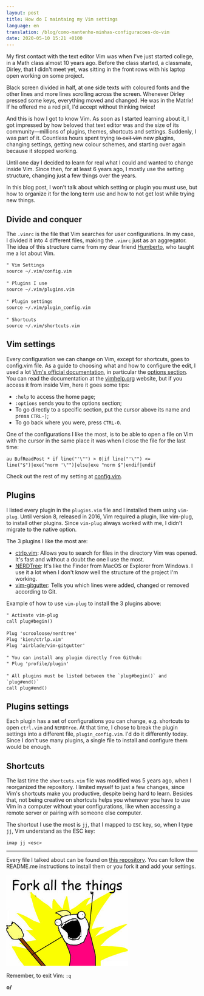 ```yaml
---
layout: post
title: How do I maintaing my Vim settings
language: en
translation: /blog/como-mantenho-minhas-configuracoes-do-vim
date: 2020-05-10 15:21 +0100
---
```

My first contact with the text editor Vim was when I've just started college, in a Math class almost 10 years ago. Before the class started, a classmate, Dirley, that I didn't meet yet, was sitting in the front rows with his laptop open working on some project.

Black screen divided in half, at one side texts with coloured fonts and the other lines and more lines scrolling across the screen. Whenever Dirley pressed some keys, everything moved and changed. He was in the Matrix! If he offered me a red pill, I'd accept without thinking twice!

And this is how I got to know Vim. As soon as I started learning about it, I got impressed by how beloved that text editor was and the size of its community—millions of plugins, themes, shortcuts and settings. Suddenly, I was part of it. Countless hours spent trying ~~to exit vim~~ new plugins, changing settings, getting new colour schemes, and starting over again because it stopped working.

Until one day I decided to learn for real what I could and wanted to change inside Vim. Since then, for at least 6 years ago, I mostly use the setting structure, changing just a few things over the years.

In this blog post, I won't talk about which setting or plugin you must use, but how to organize it for the long term use and how to not get lost while trying new things.

## Divide and conquer

The `.vimrc` is the file that Vim searches for user configurations. In my case, I divided it into 4 different files, making the `.vimrc` just as an aggregator. The idea of this structure came from my dear friend [Humberto](https://humberto.io/), who taught me a lot about Vim.

```vim
" Vim Settings
source ~/.vim/config.vim

" Plugins I use
source ~/.vim/plugins.vim

" Plugin settings
source ~/.vim/plugin_config.vim

" Shortcuts
source ~/.vim/shortcuts.vim
```

## Vim settings

Every configuration we can change on Vim, except for shortcuts, goes to config.vim file. As a guide to choosing what and how to configure the edit, I used a lot [Vim's official documentation](https://vimhelp.org/), in particular the [options section](https://vimhelp.org/options.txt.html#options.txt). You can read the documentation at the [vimhelp.org](https://vimhelp.org) website, but if you access it from inside Vim, here it goes some tips:

- `:help` to access the home page;
- `:options` sends you to the options section;
- To go directly to a specific section, put the cursor above its name and press `CTRL-]`;
- To go back where you were, press `CTRL-O`.

One of the configurations I like the most, is to be able to open a file on Vim with the cursor in the same place it was when I close the file for the last time:

```vim
au BufReadPost * if line("'\"") > 0|if line("'\"") <= line("$")|exe("norm '\"")|else|exe "norm $"|endif|endif
```

Check out the rest of my setting at [config.vim](https://github.com/rougeth/dotvim/blob/master/config.vim).

## Plugins

I listed every plugin in the `plugins.vim` file and I installed them using `vim-plug`. Until version 8, released in 2016, Vim required a plugin, like vim-plug, to install other plugins. Since `vim-plug` always worked with me, I didn't migrate to the native option.

The 3 plugins I like the most are:
- [ctrlp.vim](https://github.com/ctrlpvim/ctrlp.vim): Allows you to search for files in the directory Vim was opened. It's fast and without a doubt the one I use the most.
- [NERDTree](https://github.com/preservim/nerdtree): It's like the Finder from MacOS or Explorer from Windows. I use it a lot when I don't know well the structure of the project I'm working.
- [vim-gitgutter](https://github.com/airblade/vim-gitgutter): Tells you which lines were added, changed or removed according to Git.

Example of how to use `vim-plug` to install the 3 plugins above:

```vim
" Activate vim-plug
call plug#begin()

Plug 'scrooloose/nerdtree'
Plug 'kien/ctrlp.vim'
Plug 'airblade/vim-gitgutter'

" You can install any plugin directly from Github:
" Plug 'profile/plugin'

" All plugins must be listed between the `plug#begin()` and `plug#end()`
call plug#end()
```

## Plugins settings

Each plugin has a set of configurations you can change, e.g. shortcuts to open `ctrl.vim` and `NERDTree`. At that time, I chose to break the plugin settings into a different file, `plugin_config.vim`. I'd do it differently today. Since I don't use many plugins, a single file to install and configure them would be enough.

## Shortcuts

The last time the `shortcuts.vim` file was modified was 5 years ago, when I reorganized the repository. I limited myself to just a few changes, since Vim's shortcuts make you productive, despite being hard to learn. Besides that, not being creative on shortcuts helps you whenever you have to use Vim in a computer without your configurations, like when accessing a remote server or pairing with someone else computer.

The shortcut I use the most is `jj`, that I mapped to `ESC` key, so, when I type `jj`, Vim understand as the ESC key:

```vim
imap jj <esc>
```

---

Every file I talked about can be found on [this repository](https://github.com/rougeth/dotvim). You can follow the README.me instructions to install them or you fork it and add your settings.

![Meme Fork All The Things](/assets/fork-all-the-things.jpg)

Remember, to exit Vim: `:q`

**o/**
